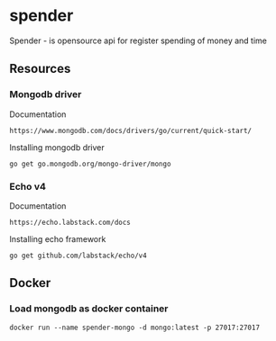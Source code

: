 # spender 
Spender - is opensource api for register spending of money and time

## Resources
### Mongodb driver
Documentation
```
https://www.mongodb.com/docs/drivers/go/current/quick-start/
```

Installing mongodb driver
```
go get go.mongodb.org/mongo-driver/mongo
```

### Echo v4
Documentation
```
https://echo.labstack.com/docs
```

Installing echo framework
```
go get github.com/labstack/echo/v4
```

## Docker
### Load mongodb as docker container
```
docker run --name spender-mongo -d mongo:latest -p 27017:27017
```